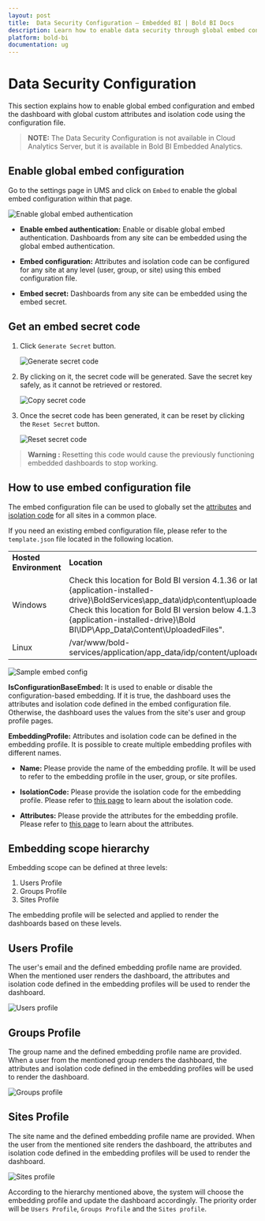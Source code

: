 ```yaml
---
layout: post
title:  Data Security Configuration – Embedded BI | Bold BI Docs
description: Learn how to enable data security through global embed configuration and access custom attribute, isolation code using configuration based embed support.
platform: bold-bi
documentation: ug
---
```


# Data Security Configuration

This section explains how to enable global embed configuration and embed the dashboard with global custom attributes and isolation code using the configuration file.

> **NOTE:** The Data Security Configuration is not available in Cloud Analytics Server, but it is available in Bold BI Embedded Analytics.

## Enable global embed configuration

Go to the settings page in UMS and click on `Embed` to enable the global embed configuration within that page.

![Enable global embed authentication](/static/assets/data-security-configuration/images/global-embed-support.png)

* **Enable embed authentication:** Enable or disable global embed authentication. Dashboards from any site can be embedded using the global embed authentication.

* **Embed configuration:** Attributes and isolation code can be configured for any site at any level (user, group, or site) using this embed configuration file.

* **Embed secret:** Dashboards from any site can be embedded using the embed secret.

## Get an embed secret code

1. Click `Generate Secret` button.

    ![Generate secret code](/static/assets/data-security-configuration/images/generate-secret-code.png#width=55%)

2. By clicking on it, the secret code will be generated. Save the secret key safely, as it cannot be retrieved or restored.                   

    ![Copy secret code](/static/assets/data-security-configuration/images/ums-copy-secret-code.png#width=55%)

3. Once the secret code has been generated, it can be reset by clicking the `Reset Secret` button.

    ![Reset secret code](/static/assets/data-security-configuration/images/ums-reset-secret-code.png#width=55%)

> **Warning :** Resetting this code would cause the previously functioning embedded dashboards to stop working.

## How to use embed configuration file

The embed configuration file can be used to globally set the [attributes](/working-with-data-sources/configuring-custom-attribute/#uses-of-custom-attribute) and [isolation code](/working-with-data-sources/configuring-isolation-code/) for all sites in a common place. 

If you need an existing embed configuration file, please refer to the `template.json` file located in the following location.

<table>
    <tr>
        <td>
            <span style="font-weight:bold">Hosted Environment</span>
        </td>
        <td>
            <span style="font-weight:bold">Location</span>
        </td>
    </tr>
    <tr>
        <td>
           Windows
        </td>
        <td>
            Check this location for Bold BI version 4.1.36 or later "{application-installed-drive}\BoldServices\app_data\idp\content\uploadedfiles".<br/>
            Check this location for Bold BI version below 4.1.36 "{application-installed-drive}\Bold BI\IDP\App_Data\Content\UploadedFiles".
        </td>
    </tr>
    <tr>
        <td>
            Linux
        </td>
        <td>
            /var/www/bold-services/application/app_data/idp/content/uploadedfiles
        </td>
    </tr>
</table>

![Sample embed config](/static/assets/data-security-configuration/images/sample-embed-config.png#width=45%)

**IsConfigurationBaseEmbed:**  It is used to enable or disable the configuration-based embedding. If it is true, the dashboard uses the attributes and isolation code defined in the embed configuration file. Otherwise, the dashboard uses the values from the site's user and group profile pages.

**EmbeddingProfile:** Attributes and isolation code can be defined in the embedding profile. It is possible to create multiple embedding profiles with different names.

* **Name:** Please provide the name of the embedding profile. It will be used to refer to the embedding profile in the user, group, or site profiles.

* **IsolationCode:** Please provide the isolation code for the embedding profile. Please refer to [this page](/working-with-data-sources/configuring-isolation-code/) to learn about the isolation code. 

* **Attributes:** Please provide the attributes for the embedding profile. Please refer to [this page](/working-with-data-sources/configuring-custom-attribute/#uses-of-custom-attribute) to learn about the attributes. 

## Embedding scope hierarchy

Embedding scope can be defined at three levels:

1. Users Profile
2. Groups Profile
3. Sites Profile

The embedding profile will be selected and applied to render the dashboards based on these levels.

## Users Profile

The user's email and the defined embedding profile name are provided. When the mentioned user renders the dashboard, the attributes and isolation code defined in the embedding profiles will be used to render the dashboard.

![Users profile](/static/assets/data-security-configuration/images/users-profile.png#width=45%)

## Groups Profile

The group name and the defined embedding profile name are provided. When a user from the mentioned group renders the dashboard, the attributes and isolation code defined in the embedding profiles will be used to render the dashboard.

![Groups profile](/static/assets/data-security-configuration/images/groups-profile.png#width=45%)

## Sites Profile

The site name and the defined embedding profile name are provided. When the user from the mentioned site renders the dashboard, the attributes and isolation code defined in the embedding profiles will be used to render the dashboard.

![Sites profile](/static/assets/data-security-configuration/images/sites-profile.png#width=45%)

According to the hierarchy mentioned above, the system will choose the embedding profile and update the dashboard accordingly. The priority order will be `Users Profile`, `Groups Profile` and the `Sites profile`.